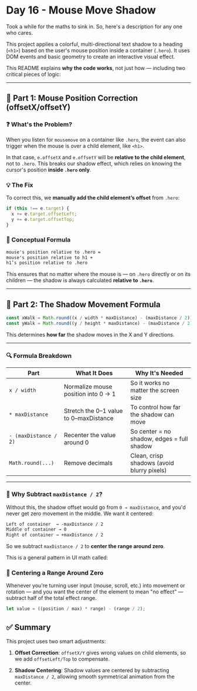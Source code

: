 # Day 16 - Mouse Move Shadow

Took a while for the maths to sink in. So, here's a description for any one who cares.

This project applies a colorful, multi-directional text shadow to a heading (`<h1>`) based on the user's mouse position inside a container (`.hero`). It uses DOM events and basic geometry to create an interactive visual effect.

This README explains **why the code works**, not just how — including two critical pieces of logic:

---

## 📍 Part 1: Mouse Position Correction (offsetX/offsetY)

### ❓ What's the Problem?

When you listen for `mousemove` on a container like `.hero`, the event can also trigger when the mouse is over a child element, like `<h1>`.

In that case, `e.offsetX` and `e.offsetY` will be **relative to the child element**, not to `.hero`. This breaks our shadow effect, which relies on knowing the cursor's position **inside `.hero` only**.

### 💡 The Fix

To correct this, we **manually add the child element’s offset** from `.hero`:

```js
if (this !== e.target) {
  x += e.target.offsetLeft;
  y += e.target.offsetTop;
}
````

### 📐 Conceptual Formula

```txt
mouse's position relative to .hero =
mouse's position relative to h1 +
h1’s position relative to .hero
```

This ensures that no matter where the mouse is — on `.hero` directly or on its children — the shadow is always calculated **relative to `.hero`**.

---

## 🎨 Part 2: The Shadow Movement Formula

```js
const xWalk = Math.round((x / width * maxDistance) - (maxDistance / 2));
const yWalk = Math.round((y / height * maxDistance) - (maxDistance / 2));
```

This determines **how far** the shadow moves in the X and Y directions.

---

### 🔍 Formula Breakdown

| Part                  | What It Does                           | Why It's Needed                            |
| --------------------- | -------------------------------------- | ------------------------------------------ |
| `x / width`           | Normalize mouse position into 0 → 1    | So it works no matter the screen size      |
| `* maxDistance`       | Stretch the 0–1 value to 0–maxDistance | To control how far the shadow can move     |
| `- (maxDistance / 2)` | Recenter the value around 0            | So center = no shadow, edges = full shadow |
| `Math.round(...)`     | Remove decimals                        | Clean, crisp shadows (avoid blurry pixels) |

---

### 🧠 Why Subtract `maxDistance / 2`?

Without this, the shadow offset would go from `0 → maxDistance`, and you'd never get zero movement in the middle. We want it centered:

```txt
Left of container  → -maxDistance / 2
Middle of container → 0
Right of container → +maxDistance / 2
```

So we subtract `maxDistance / 2` to **center the range around zero**.

This is a general pattern in UI math called:

### 🎯 Centering a Range Around Zero

Whenever you're turning user input (mouse, scroll, etc.) into movement or rotation — and you want the center of the element to mean "no effect" — subtract half of the total effect range.

```js
let value = ((position / max) * range) - (range / 2);
```


## ✅ Summary

This project uses two smart adjustments:

1. **Offset Correction**:
   `offsetX/Y` gives wrong values on child elements, so we add `offsetLeft/Top` to compensate.

2. **Shadow Centering**:
   Shadow values are centered by subtracting `maxDistance / 2`, allowing smooth symmetrical animation from the center.
